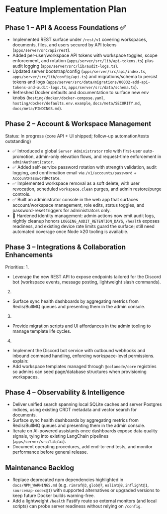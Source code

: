 # Feature Implementation Plan

## Phase 1 – API & Access Foundations ✅
- Implemented REST surface under `/rest/v1` covering workspaces, documents, files, and users secured by API tokens (`apps/server/src/api/rest`).
- Added per-user/workspace API tokens with workspace toggles, scope enforcement, and rotation (`apps/server/src/lib/api-tokens.ts`) plus audit logging (`apps/server/src/lib/audit-logs.ts`).
- Updated server bootstrap/config (`apps/server/src/api/index.ts`, `apps/server/src/lib/config/api.ts`) and migrations/schema to persist tokens and logs (`apps/server/src/data/migrations/00032-add-api-tokens-and-audit-logs.ts`, `apps/server/src/data/schema.ts`).
- Refreshed Docker defaults and documentation to surface new env knobs (`hosting/docker/docker-compose.yaml`, `hosting/docker/defaults.env.example`, `docs/meta/SECURITY.md`, `docs/meta/FINDINGS.md`).

## Phase 2 – Account & Workspace Management
Status: In progress (core API + UI shipped; follow-up automation/tests outstanding)
- ✅ Introduced a global `Server Administrator` role with first-user auto-promotion, admin-only elevation flows, and request-time enforcement in `adminAuthenticator`.
- ✅ Added self-service password rotation with strength validation, audit logging, and confirmation email via `/v1/accounts/password` + `AccountPasswordRotate`.
- ✅ Implemented workspace removal as a soft delete, with user revocation, scheduled `workspace.clean` purges, and admin restore/purge controls.
- ✅ Built an administrator console in the web app that surfaces account/workspace management, role edits, status toggles, and password-reset triggers for administrators only.
- 🔄 Hardened identity management: admin actions now emit audit logs, nightly cleanup honors `LOGGING_AUDIT_RETENTION_DAYS`, `/health` exposes readiness, and existing device rate limits guard the surface; still need automated coverage once Node ≥20 tooling is available.

## Phase 3 – Integrations & Collaboration Enhancements
Priorities:
1.
- Leverage the new REST API to expose endpoints tailored for the Discord bot (workspace events, message posting, lightweight slash commands).
2. 
- Surface sync health dashboards by aggregating metrics from Redis/BullMQ queues and presenting them in the admin console.
3.
- Provide migration scripts and UI affordances in the admin tooling to manage template life cycles.
4.
- Implement the Discord bot service with outbound webhooks and inbound command handling, enforcing workspace-level permissions.
explain:
- Add workspace templates managed through `@colanode/core` registries so admins can seed page/database structures when provisioning workspaces.

## Phase 4 – Observability & Intelligence
- Deliver unified search spanning local SQLite caches and server Postgres indices, using existing CRDT metadata and vector search for documents.
- Surface sync health dashboards by aggregating metrics from Redis/BullMQ queues and presenting them in the admin console.
- Iterate on AI-powered assistants once dashboards expose data quality signals, tying into existing LangChain pipelines (`apps/server/src/lib/ai`).
- Document operating procedures, add end-to-end tests, and monitor performance before general release.

## Maintenance Backlog
- Replace deprecated npm dependencies highlighted in `docs/NPM_WARNINGS.md` (e.g. `rimraf@3`, `glob@7`, `eslint@8`, `inflight@1`, `sourcemap-codec@1`) with supported alternatives or upgraded versions to keep future Docker builds warning-free.
- Add a lightweight `/health` Fastify route so external monitors (and local scripts) can probe server readiness without relying on `/config`.

